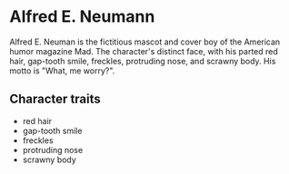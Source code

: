 # Alfred E. Neumann

Alfred E. Neuman is the fictitious mascot and cover boy of the American humor magazine Mad. The character's distinct face, with his parted red hair, gap-tooth smile, freckles, protruding nose, and scrawny body. His motto is "What, me worry?".


## Character traits

* red hair
* gap-tooth smile
* freckles
* protruding nose
* scrawny body
